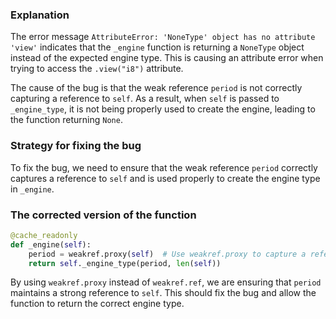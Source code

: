 ### Explanation
The error message `AttributeError: 'NoneType' object has no attribute 'view'` indicates that the `_engine` function is returning a `NoneType` object instead of the expected engine type. This is causing an attribute error when trying to access the `.view("i8")` attribute.

The cause of the bug is that the weak reference `period` is not correctly capturing a reference to `self`. As a result, when `self` is passed to `_engine_type`, it is not being properly used to create the engine, leading to the function returning `None`.

### Strategy for fixing the bug
To fix the bug, we need to ensure that the weak reference `period` correctly captures a reference to `self` and is used properly to create the engine type in `_engine`.

### The corrected version of the function
```python
@cache_readonly
def _engine(self):
    period = weakref.proxy(self)  # Use weakref.proxy to capture a reference to self
    return self._engine_type(period, len(self))
``` 

By using `weakref.proxy` instead of `weakref.ref`, we are ensuring that `period` maintains a strong reference to `self`. This should fix the bug and allow the function to return the correct engine type.
